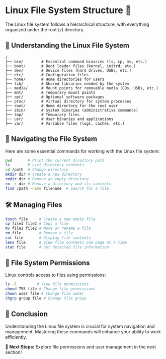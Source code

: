# Linux File System Structure 📂

The Linux file system follows a hierarchical structure, with everything organized under the root (`/`) directory.

## 📌 Understanding the Linux File System
```
/
├── bin/        # Essential command binaries (ls, cp, mv, etc.)
├── boot/       # Boot loader files (kernel, initrd, etc.)
├── dev/        # Device files (hard drives, USBs, etc.)
├── etc/        # Configuration files
├── home/       # Home directories for users
├── lib/        # Shared libraries needed by the system
├── media/      # Mount points for removable media (CDs, USBs, etc.)
├── mnt/        # Temporary mount points
├── opt/        # Optional software packages
├── proc/       # Virtual directory for system processes
├── root/       # Home directory for the root user
├── sbin/       # System binaries (administrative commands)
├── tmp/        # Temporary files
├── usr/        # User binaries and applications
├── var/        # Variable files (logs, caches, etc.)
```

## 🔎 Navigating the File System
Here are some essential commands for working with the Linux file system:
```bash
pwd       # Print the current directory path
ls        # List directory contents
cd /path  # Change directory
mkdir dir # Create a new directory
rmdir dir # Remove an empty directory
rm -r dir # Remove a directory and its contents
find /path -name filename  # Search for a file
```

## 🛠️ Managing Files
```bash
touch file     # Create a new empty file
cp file1 file2 # Copy a file
mv file1 file2 # Move or rename a file
rm file        # Remove a file
cat file       # Display file contents
less file      # View file contents one page at a time
stat file      # Get detailed file information
```

## 📝 File System Permissions
Linux controls access to files using permissions:
```bash
ls -l         # View file permissions
chmod 755 file # Change file permissions
chown user file # Change file owner
chgrp group file # Change file group
```

## 📌 Conclusion
Understanding the Linux file system is crucial for system navigation and management. Mastering these commands will enhance your ability to work efficiently.

🚀 **Next Steps:** Explore file permissions and user management in the next section!
